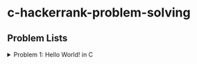 # c-hackerrank-problem-solving 

 
## Problem Lists ##


<details>
<summary>Problem 1: Hello World! in C</summary>
<p>This challenge requires you to print `Hello World!` on a single line, and then print the already provided input string to stdout. If you are not familiar with C, you may want to read about the printf() command.</p>
</details>
